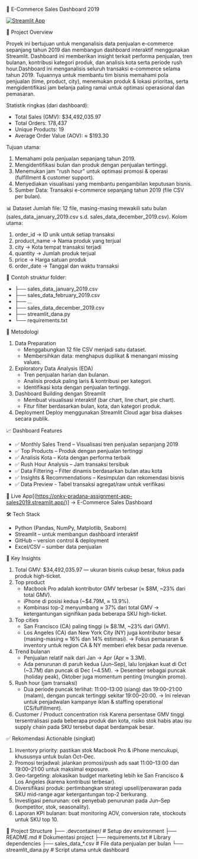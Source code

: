 🛒 E-Commerce Sales Dashboard 2019

[![Streamlit App](https://img.shields.io/badge/Streamlit-Live%20Demo-brightgreen)](https://onky-pradana-assignment-app-sales2019.streamlit.app/)

📌 Project Overview

Proyek ini bertujuan untuk menganalisis data penjualan e-commerce sepanjang tahun 2019 dan membangun dashboard interaktif menggunakan Streamlit.
Dashboard ini memberikan insight terkait performa penjualan, tren bulanan, kontribusi kategori produk, dan analisis kota serta periode rush hour.Dashboard ini menganalisis seluruh transaksi e-commerce selama tahun 2019. Tujuannya untuk membantu tim bisnis memahami pola penjualan (time, product, city), menemukan produk & lokasi prioritas, serta mengidentifikasi jam belanja paling ramai untuk optimasi operasional dan pemasaran.

Statistik ringkas (dari dashboard):
- Total Sales (GMV): $34,492,035.97
- Total Orders: 178,437
- Unique Products: 19
- Average Order Value (AOV): ≈ $193.30

Tujuan utama:
1. Memahami pola penjualan sepanjang tahun 2019.
2. Mengidentifikasi bulan dan produk dengan penjualan tertinggi.
3. Menemukan jam "rush hour" untuk optimasi promosi & operasi (fulfillment & customer support).
4. Menyediakan visualisasi yang membantu pengambilan keputusan bisnis.
5. Sumber Data: Transaksi e-commerce sepanjang tahun 2019 (file CSV per bulan).

📊 Dataset
Jumlah file: 12 file, masing-masing mewakili satu bulan (sales_data_january_2019.csv s.d. sales_data_december_2019.csv).
Kolom utama:
1. order_id → ID unik untuk setiap transaksi
2. product_name → Nama produk yang terjual
3. city → Kota tempat transaksi terjadi
4. quantity → Jumlah produk terjual
5. price → Harga satuan produk
6. order_date → Tanggal dan waktu transaksi

📂 Contoh struktur folder:
- ├── sales_data_january_2019.csv
- ├── sales_data_february_2019.csv
- ├── ...
- ├── sales_data_december_2019.csv
- ├── streamlit_dana.py
- └── requirements.txt

🚀 Metodologi
1. Data Preparation
   - Menggabungkan 12 file CSV menjadi satu dataset.
   - Membersihkan data: menghapus duplikat & menangani missing values.
2. Exploratory Data Analysis (EDA)
   - Tren penjualan harian dan bulanan.
   - Analisis produk paling laris & kontribusi per kategori.
   - Identifikasi kota dengan penjualan tertinggi.
3. Dashboard Building dengan Streamlit
   - Membuat visualisasi interaktif (bar chart, line chart, pie chart).
   - Fitur filter berdasarkan bulan, kota, dan kategori produk.
4. Deployment
   Deploy menggunakan Streamlit Cloud agar bisa diakses secara publik.

📈 Dashboard Features
- ✅ Monthly Sales Trend – Visualisasi tren penjualan sepanjang 2019
- ✅ Top Products – Produk dengan penjualan tertinggi
- ✅ Analisis Kota – Kota dengan performa terbaik
- ✅ Rush Hour Analysis – Jam transaksi tersibuk
- ✅ Data Filtering – Filter dinamis berdasarkan bulan atau kota
- ✅ Insights & Recommendations – Kesimpulan dan rekomendasi bisnis
- ✅ Data Preview - Tabel transaksi agregat/raw untuk verifikasi

🔗 Live App[(https://onky-pradana-assignment-app-sales2019.streamlit.app/)] → E-Commerce Sales Dashboard

🛠 Tech Stack
- Python (Pandas, NumPy, Matplotlib, Seaborn)
- Streamlit – untuk membangun dashboard interaktif
- GitHub – version control & deployment
- Excel/CSV – sumber data penjualan

📌 Key Insights

1. Total GMV: $34,492,035.97 — ukuran bisnis cukup besar, fokus pada produk high-ticket.
2. Top product
   - Macbook Pro adalah kontributor GMV terbesar (≈ $8M, ~23% dari total GMV).
   - iPhone di posisi kedua (~$4.79M, ≈ 13.9%).
   - Kombinasi top-2 menyumbang ≈ 37% dari total GMV → ketergantungan signifikan pada beberapa SKU high-ticket.
3. Top cities
   - San Francisco (CA) paling tinggi (≈ $8.1M, ~23% dari GMV).
   - Los Angeles (CA) dan New York City (NY) juga kontributor besar (masing-masing ≈ 16% dan 14% estimasi).
     → Fokus pemasaran & inventory untuk region CA & NY memberi efek besar pada revenue.
4. Trend bulanan
   - Penjualan relatif naik dari Jan → Apr (Apr ≈ 3.3M).
   - Ada penurunan di paruh kedua (Jun–Sep), lalu lonjakan kuat di Oct (~3.7M) dan puncak di Dec (~4.5M).
     → Desember sebagai puncak (holiday peak), Oktober juga momentum penting (mungkin promo).
5. Rush hour (jam transaksi)
   - Dua periode puncak terlihat: 11:00–13:00 (siang) dan 19:00–21:00 (malam), dengan puncak tertinggi sekitar 19:00–20:00.
     → Ini relevan untuk penjadwalan kampanye iklan & staffing operational (CS/fulfillment).
6. Customer / Product concentration risk
   Karena persentase GMV tinggi tersentralisasi pada beberapa produk dan kota, risiko stok habis atau isu supply chain pada SKU tersebut dapat berdampak besar.
   
✅ Rekomendasi Actionable (singkat)
1. Inventory priority: pastikan stok Macbook Pro & iPhone mencukupi, khususnya untuk bulan Oct–Dec.
2. Promosi terjadwal: jalankan promosi/push ads saat 11:00–13:00 dan 19:00–21:00 untuk maksimal exposure.
3. Geo-targeting: alokasikan budget marketing lebih ke San Francisco & Los Angeles (karena kontribusi terbesar).
4. Diversifikasi produk: pertimbangkan strategi upsell/penawaran pada SKU mid-range agar ketergantungan top-2 berkurang.
5. Investigasi penurunan: cek penyebab penurunan pada Jun–Sep (kompetitor, stok, seasonality).
6. Laporan KPI bulanan: buat monitoring AOV, conversion rate, stockouts untuk SKU top 10.

📂 Project Structure
├── .devcontainer/             # Setup dev environment
├── README.md                   # Dokumentasi project
├── requirements.txt            # Library dependencies
├── sales_data_*.csv            # File data penjualan per bulan
└── streamlit_dana.py           # Script utama untuk dashboard


